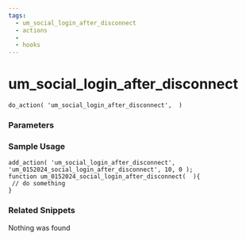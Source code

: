 ```yaml
---
tags: 
  - um_social_login_after_disconnect
  - actions
  - 
  - hooks
---
```

# um\_social\_login\_after\_disconnect

``` php:no-line-numbers
do_action( 'um_social_login_after_disconnect',  )
```
<div class='hook-sep'></div>

### Parameters

<div class='hook-sep'></div>



### Sample Usage

``` php:no-line-numbers
add_action( 'um_social_login_after_disconnect', 'um_0152024_social_login_after_disconnect', 10, 0 );
function um_0152024_social_login_after_disconnect(  ){
 // do something
}
```
<div class='hook-sep'></div>



### Related Snippets

Nothing was found


